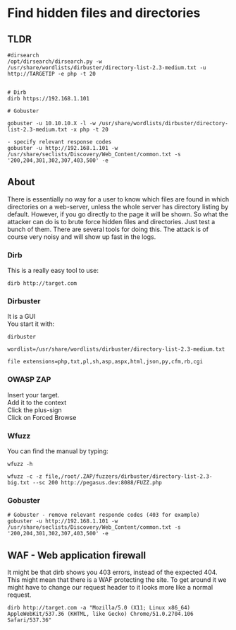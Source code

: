 # Find hidden files and directories

## TLDR

```
#dirsearch
/opt/dirsearch/dirsearch.py -w /usr/share/wordlists/dirbuster/directory-list-2.3-medium.txt -u http://TARGETIP -e php -t 20


# Dirb
dirb https://192.168.1.101

# Gobuster 

gobuster -u 10.10.10.X -l -w /usr/share/wordlists/dirbuster/directory-list-2.3-medium.txt -x php -t 20

- specify relevant response codes
gobuster -u http://192.168.1.101 -w /usr/share/seclists/Discovery/Web_Content/common.txt -s '200,204,301,302,307,403,500' -e
```

## About

There is essentially no way for a user to know which files are found in which directories on a web-server, unless the whole server has directory listing by default. However, if you go directly to the page it will be shown. So what the attacker can do is to brute force hidden files and directories. Just test a bunch of them. There are several tools for doing this. The attack is of course very noisy and will show up fast in the logs.

### Dirb

This is a really easy tool to use:

```
dirb http://target.com
```

### Dirbuster

It is a GUI  
You start it with:

```
dirbuster

wordlist=/usr/share/wordlists/dirbuster/directory-list-2.3-medium.txt

file extensions=php,txt,pl,sh,asp,aspx,html,json,py,cfm,rb,cgi
```

### OWASP ZAP

Insert your target.  
Add it to the context  
Click the plus-sign  
Click on Forced Browse

### Wfuzz

You can find the manual by typing:

```
wfuzz -h
```

```
wfuzz -c -z file,/root/.ZAP/fuzzers/dirbuster/directory-list-2.3-big.txt --sc 200 http://pegasus.dev:8088/FUZZ.php
```

### Gobuster

```
# Gobuster - remove relevant responde codes (403 for example)
gobuster -u http://192.168.1.101 -w /usr/share/seclists/Discovery/Web_Content/common.txt -s '200,204,301,302,307,403,500' -e
```

## WAF - Web application firewall

It might be that dirb shows you 403 errors, instead of the expected 404. This might mean that there is a WAF protecting the site. To get around it we might have to change our request header to it looks more like a normal request.

```
dirb http://target.com -a "Mozilla/5.0 (X11; Linux x86_64) AppleWebKit/537.36 (KHTML, like Gecko) Chrome/51.0.2704.106 Safari/537.36"
```



